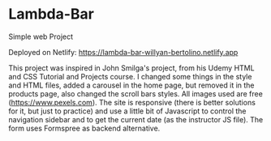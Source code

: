 # Lambda-Bar
Simple web Project

Deployed on Netlify: https://lambda-bar-willyan-bertolino.netlify.app

This project was inspired in John Smilga's project, from his Udemy HTML and CSS Tutorial and Projects course.
I changed some things in the style and HTML files, added a carousel in the home page, but removed it in the products page, also changed the scroll bars styles.
All images used are free (https://www.pexels.com).
The site is responsive (there is better solutions for it, but just to practice) and use a little bit of Javascript to control the navigation sidebar and to get the current date (as the instructor JS file).
The form uses Formspree as backend alternative.
